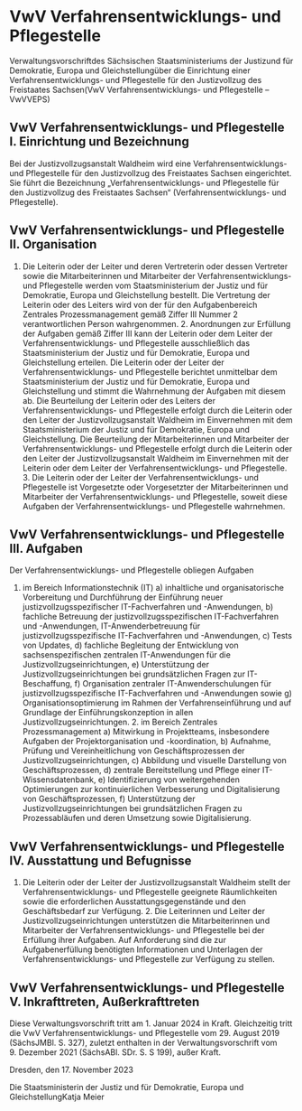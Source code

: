 # VwV Verfahrensentwicklungs- und Pflegestelle

Verwaltungsvorschriftdes Sächsischen Staatsministeriums der Justizund für Demokratie, Europa und Gleichstellungüber die Einrichtung einer Verfahrensentwicklungs- und Pflegestelle für den Justizvollzug des Freistaates Sachsen(VwV Verfahrensentwicklungs- und Pflegestelle – VwVVEPS)

## VwV Verfahrensentwicklungs- und Pflegestelle I. Einrichtung und Bezeichnung

Bei der Justizvollzugsanstalt Waldheim wird eine Verfahrensentwicklungs- und Pflegestelle für den Justizvollzug des Freistaates Sachsen eingerichtet. Sie führt die Bezeichnung „Verfahrensentwicklungs- und Pflegestelle für den Justizvollzug des Freistaates Sachsen“ (Verfahrensentwicklungs- und Pflegestelle).


## VwV Verfahrensentwicklungs- und Pflegestelle II. Organisation

1. Die Leiterin oder der Leiter und deren Vertreterin oder dessen Vertreter sowie die Mitarbeiterinnen und Mitarbeiter der Verfahrensentwicklungs- und Pflegestelle werden vom Staatsministerium der Justiz und für Demokratie, Europa und Gleichstellung bestellt. Die Vertretung der Leiterin oder des Leiters wird von der für den Aufgabenbereich Zentrales Prozessmanagement gemäß Ziffer III Nummer 2 verantwortlichen Person wahrgenommen. 2. Anordnungen zur Erfüllung der Aufgaben gemäß Ziffer III kann der Leiterin oder dem Leiter der Verfahrensentwicklungs- und Pflegestelle ausschließlich das Staatsministerium der Justiz und für Demokratie, Europa und Gleichstellung erteilen. Die Leiterin oder der Leiter der Verfahrensentwicklungs- und Pflegestelle berichtet unmittelbar dem Staatsministerium der Justiz und für Demokratie, Europa und Gleichstellung und stimmt die Wahrnehmung der Aufgaben mit diesem ab. Die Beurteilung der Leiterin oder des Leiters der Verfahrensentwicklungs- und Pflegestelle erfolgt durch die Leiterin oder den Leiter der Justizvollzugsanstalt Waldheim im Einvernehmen mit dem Staatsministerium der Justiz und für Demokratie, Europa und Gleichstellung. Die Beurteilung der Mitarbeiterinnen und Mitarbeiter der Verfahrensentwicklungs- und Pflegestelle erfolgt durch die Leiterin oder den Leiter der Justizvollzugsanstalt Waldheim im Einvernehmen mit der Leiterin oder dem Leiter der Verfahrensentwicklungs- und Pflegestelle. 3. Die Leiterin oder der Leiter der Verfahrensentwicklungs- und Pflegestelle ist Vorgesetzte oder Vorgesetzter der Mitarbeiterinnen und Mitarbeiter der Verfahrensentwicklungs- und Pflegestelle, soweit diese Aufgaben der Verfahrensentwicklungs- und Pflegestelle wahrnehmen. 
## VwV Verfahrensentwicklungs- und Pflegestelle III. Aufgaben

Der Verfahrensentwicklungs- und Pflegestelle obliegen Aufgaben

1. im Bereich Informationstechnik (IT) a) inhaltliche und organisatorische Vorbereitung und Durchführung der Einführung neuer justizvollzugsspezifischer IT-Fachverfahren und -Anwendungen, b) fachliche Betreuung der justizvollzugsspezifischen IT-Fachverfahren und -Anwendungen, IT-Anwenderbetreuung für justizvollzugsspezifische IT-Fachverfahren und -Anwendungen, c) Tests von Updates, d) fachliche Begleitung der Entwicklung von sachsenspezifischen zentralen IT-Anwendungen für die Justizvollzugseinrichtungen, e) Unterstützung der Justizvollzugseinrichtungen bei grundsätzlichen Fragen zur IT-Beschaffung, f) Organisation zentraler IT-Anwenderschulungen für justizvollzugsspezifische IT-Fachverfahren und -Anwendungen sowie g) Organisationsoptimierung im Rahmen der Verfahrenseinführung und auf Grundlage der Einführungskonzeption in allen Justizvollzugseinrichtungen. 2. im Bereich Zentrales Prozessmanagement a) Mitwirkung in Projektteams, insbesondere Aufgaben der Projektorganisation und -koordination, b) Aufnahme, Prüfung und Vereinheitlichung von Geschäftsprozessen der Justizvollzugseinrichtungen, c) Abbildung und visuelle Darstellung von Geschäftsprozessen, d) zentrale Bereitstellung und Pflege einer IT-Wissensdatenbank, e) Identifizierung von weitergehenden Optimierungen zur kontinuierlichen Verbesserung und Digitalisierung von Geschäftsprozessen, f) Unterstützung der Justizvollzugseinrichtungen bei grundsätzlichen Fragen zu Prozessabläufen und deren Umsetzung sowie Digitalisierung. 
## VwV Verfahrensentwicklungs- und Pflegestelle IV. Ausstattung und Befugnisse

1. Die Leiterin oder der Leiter der Justizvollzugsanstalt Waldheim stellt der Verfahrensentwicklungs- und Pflegestelle geeignete Räumlichkeiten sowie die erforderlichen Ausstattungsgegenstände und den Geschäftsbedarf zur Verfügung. 2. Die Leiterinnen und Leiter der Justizvollzugseinrichtungen unterstützen die Mitarbeiterinnen und Mitarbeiter der Verfahrensentwicklungs- und Pflegestelle bei der Erfüllung ihrer Aufgaben. Auf Anforderung sind die zur Aufgabenerfüllung benötigten Informationen und Unterlagen der Verfahrensentwicklungs- und Pflegestelle zur Verfügung zu stellen. 
## VwV Verfahrensentwicklungs- und Pflegestelle V. Inkrafttreten, Außerkrafttreten

Diese Verwaltungsvorschrift tritt am 1. Januar 2024 in Kraft. Gleichzeitig tritt die VwV Verfahrensentwicklungs- und Pflegestelle vom 29. August 2019 (SächsJMBl. S. 327), zuletzt enthalten in der Verwaltungsvorschrift vom 9. Dezember 2021 (SächsABl. SDr. S. S 199), außer Kraft.

Dresden, den 17. November 2023

Die Staatsministerin der Justiz und für Demokratie, Europa und GleichstellungKatja Meier

